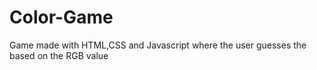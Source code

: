 # Color-Game
Game made with HTML,CSS and Javascript where the user guesses the based on the RGB value
